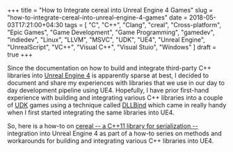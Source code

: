 +++
title = "How to Integrate cereal into Unreal Engine 4 Games"
slug = "how-to-integrate-cereal-into-unreal-engine-4-games"
date = 2018-05-03T17:21:00+04:30
tags = [ "C", "C++", "Clang", "creal", "Cross-platform", "Epic Games", "Game Development", "Game Programming", "gamedev", "indiedev", "Linux", "LLVM", "MSVC", "UDK", "UE4", "Unreal Engine", "UnrealScript", "VC++", "Visual C++", "Visual Stuio", "Windows" ]
draft = true
+++

Since the documentation on how to build and integrate third-party C++ libraries into [Unreal Engine 4](https://www.unrealengine.com/) is apparently sparse at best, I decided to document and share my experiences with libraries that we use in our day to day development pipeline using UE4. Hopefully, I have prior first-hand experience with building and integrating various C++ libraries into a couple of [UDK](https://www.unrealengine.com/en-US/previous-versions) games using a technique called [DLLBind](https://api.unrealengine.com/udk/Three/DLLBind.html) which came in really handy when I first started integrating the same libraries into UE4.

So, here is a how-to on [cereal -- a C++11 library for serialization --](https://uscilab.github.io/cereal/) integration into Unreal Engine 4 as part of a how-to series on methods and workarounds for building and integrating various C++ libraries into UE4.

<!--more-->
